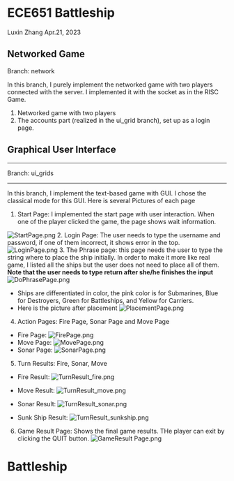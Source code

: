 # ECE651 Battleship
Luxin Zhang
Apr.21, 2023


## Networked Game

Branch: network

In this branch, I purely implement the networked game with two players connected with the server.
I implemented it with the socket as in the RISC Game.

1. Networked game with two players
2. The accounts part (realized in the ui_grid branch), set up as a login page.


## Graphical User Interface
****
Branch: ui_grids
****
In this branch, I implement the text-based game with GUI. I chose the classical mode for this GUI.
Here is several Pictures of each page
1. Start Page: I implemented the start page with user interaction. When one of the player clicked the game,
the page shows wait information.

[//]: # (![Start Page.png]&#40;PagePics%2FStart%20Page.png&#41;)
![StartPage.png](PagePics/StartPage.png)
2. Login Page: The user needs to type the username and password, if one of them incorrect, it shows 
error in the top.
![LoginPage.png](PagePics/LoginPage.png)
3. The Phrase page: this page needs the user to type the string where to place the ship initially. 
In order to make it more like real game, I listed all the ships but the user does not need to place
all of them. **Note that the user needs to type return after she/he finishes the input**
![DoPhrasePage.png](PagePics/DoPhrasePage.png)
- Ships are differentiated in color, the pink color is for Submarines, Blue for Destroyers, Green for 
Battleships, and Yellow for Carriers. 
- Here is the picture after placement
![PlacementPage.png](PagePics/PlacementPage.png)
4.  Action Pages: Fire Page, Sonar Page and Move Page
- Fire Page:
![FirePage.png](PagePics/FirePage.png)
- Move Page:
![MovePage.png](PagePics/MovePage.png)
- Sonar Page:
![SonarPage.png](PagePics/SonarPage.png)

5. Turn Results: Fire, Sonar, Move
- Fire Result:
![TurnResult_fire.png](PagePics/TurnResult_fire.png)

- Move Result:
![TurnResult_move.png](PagePics/TurnResult_move.png)
- Sonar Result:
![TurnResult_sonar.png](PagePics/TurnResult_sonar.png)
- Sunk Ship Result:
![TurnResult_sunkship.png](PagePics/TurnResult_sunkship.png)
6. Game Result Page: Shows the final game results. THe player can exit by clicking the QUIT button.
![GameResult Page.png](PagePics/GameResultPage.png)



# Battleship
